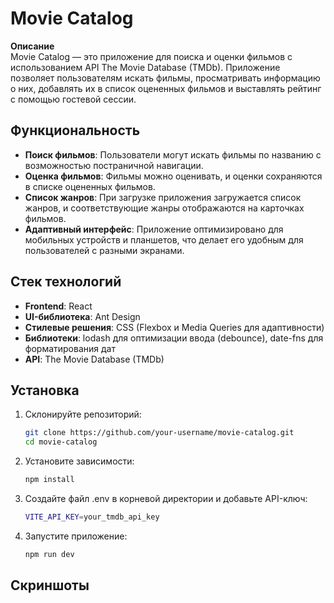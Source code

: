 # Movie Catalog

**Описание**  
Movie Catalog — это приложение для поиска и оценки фильмов с использованием API The Movie Database (TMDb). Приложение позволяет пользователям искать фильмы, просматривать информацию о них, добавлять их в список оцененных фильмов и выставлять рейтинг с помощью гостевой сессии.

## Функциональность

- **Поиск фильмов**: Пользователи могут искать фильмы по названию с возможностью постраничной навигации.
- **Оценка фильмов**: Фильмы можно оценивать, и оценки сохраняются в списке оцененных фильмов.
- **Список жанров**: При загрузке приложения загружается список жанров, и соответствующие жанры отображаются на карточках фильмов.
- **Адаптивный интерфейс**: Приложение оптимизировано для мобильных устройств и планшетов, что делает его удобным для пользователей с разными экранами.

## Стек технологий

- **Frontend**: React
- **UI-библиотека**: Ant Design
- **Стилевые решения**: CSS (Flexbox и Media Queries для адаптивности)
- **Библиотеки**: lodash для оптимизации ввода (debounce), date-fns для форматирования дат
- **API**: The Movie Database (TMDb)

## Установка

1. Склонируйте репозиторий:

   ```bash
   git clone https://github.com/your-username/movie-catalog.git
   cd movie-catalog
2. Установите зависимости:
    ```bash
   npm install
3. Создайте файл .env в корневой директории и добавьте API-ключ:
    ```bash
   VITE_API_KEY=your_tmdb_api_key
4. Запустите приложение:
    ```bash
    npm run dev
## Скриншоты

